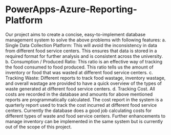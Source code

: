 # PowerApps-Azure-Reporting-Platform
Our project aims to create a concise, easy-to-implement database management system to solve the above problems with following features: a. Single Data Collection Platform: This will avoid the inconsistency in data from different food service centers. This ensures that data is stored in a required format for further analysis and is consistent across the university.  b. Consumption / Produced Ratio: This ratio is an effective way of tracking the food consumed to food produced. This ratio tells us the amount of inventory or food that was wasted at different food service centers. c. Tracking Waste: Different reports to track food wastage, inventory wastage, and overall wastage are provided to have a quick overview of the types of waste generated at different food service centers. d. Tracking Cost. All costs are recorded in the database and amounts for above mentioned reports are programmatically calculated. The cost report in the system is a quarterly report used to track the cost incurred at different food service centers. Currently the database does a good job calculating costs for different types of waste and food service centers. Further enhancements to manage inventory can be implemented in the same system but is currently out of the scope of this project.
